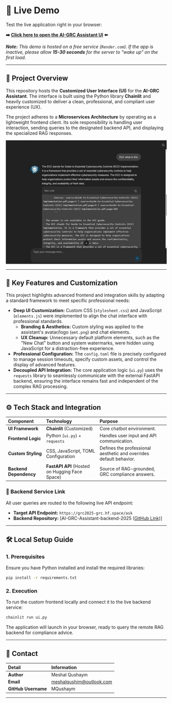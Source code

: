 # 🚀 Live Demo

Test the live application right in your browser:

**➡️ [Click here to open the AI-GRC Assistant UI](https://grc-llm.onrender.com/) ⬅️**

*__Note:__ This demo is hosted on a free service (`Render.com`). If the app is inactive, please allow **15-30 seconds** for the server to "wake up" on the first load.*

-----
## 🌟 Project Overview

This repository hosts the **Customized User Interface (UI)** for the **AI-GRC Assistant**. The interface is built using the Python library **Chainlit** and heavily customized to deliver a clean, professional, and compliant user experience (UX).

The project adheres to a **Microservices Architecture** by operating as a lightweight frontend client. Its sole responsibility is handling user interaction, sending queries to the designated backend API, and displaying the specialized RAG responses.

<div align="center">
  <img src="./public/chat_screenshot.jpg" alt="Screenshot of the customized GRC Assistant interface" width="700"/>
</div>

-----

## 🚀 Key Features and Customization

This project highlights advanced frontend and integration skills by adapting a standard framework to meet specific professional needs:

  * **Deep UI Customization:** Custom CSS (`stylesheet.css`) and JavaScript (`elements.js`) were implemented to align the chat interface with professional standards.
      * **Branding & Aesthetics:** Custom styling was applied to the assistant's avatar/logo (`emt.png`) and chat elements.
      * **UX Cleanup:** Unnecessary default platform elements, such as the "New Chat" button and system watermarks, were hidden using JavaScript for a distraction-free experience.
  * **Professional Configuration:** The `config.toml` file is precisely configured to manage session timeouts, specify custom assets, and control the display of advanced features.
  * **Decoupled API Integration:** The core application logic (`ui.py`) uses the `requests` library to seamlessly communicate with the external FastAPI backend, ensuring the interface remains fast and independent of the complex RAG processing.

-----

## ⚙️ Tech Stack and Integration

| Component | Technology | Purpose |
| :--- | :--- | :--- |
| **UI Framework** | **Chainlit** (Customized) | Core chatbot environment. |
| **Frontend Logic** | Python (`ui.py`) + `requests` | Handles user input and API communication. |
| **Custom Styling** | CSS, JavaScript, TOML Configuration | Defines the professional aesthetic and overrides default behavior. |
| **Backend Dependency** | **FastAPI API** (Hosted on Hugging Face Space) | Source of RAG-grounded, GRC compliance answers. |

### 🔗 Backend Service Link

All user queries are routed to the following live API endpoint:

  * **Target API Endpoint:** `https://grc2025-grc.hf.space/ask`
  * **Backend Repository:** [AI-GRC-Assistant-backend-2025 ([GitHub Link](https://github.com/MQushaym/AI-GRC-Assistant-backend-2025))]

-----

## 🛠️ Local Setup Guide

### 1\. Prerequisites

Ensure you have Python installed and install the required libraries:

```bash
pip install -r requirements.txt
```

### 2\. Execution

To run the custom frontend locally and connect it to the live backend service:

```bash
chainlit run ui.py
```

The application will launch in your browser, ready to query the remote RAG backend for compliance advice.

-----

## 🤝 Contact

| Detail | Information |
| :--- | :--- |
| **Author** | Meshal Qushaym |
| **Email** | meshalqushim@outlook.com |
| **GitHub Username** | MQushaym |

-----
